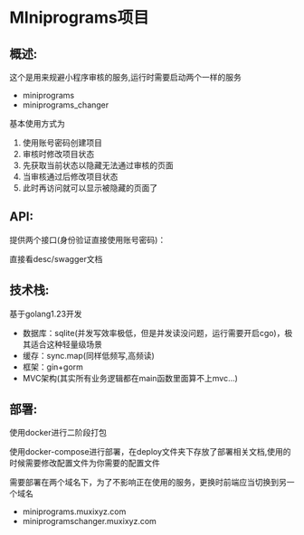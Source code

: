 # MIniprograms项目

## 概述:

这个是用来规避小程序审核的服务,运行时需要启动两个一样的服务

- miniprograms
- miniprograms_changer

基本使用方式为

1. 使用账号密码创建项目
2. 审核时修改项目状态
3. 先获取当前状态以隐藏无法通过审核的页面
4. 当审核通过后修改项目状态
5. 此时再访问就可以显示被隐藏的页面了





## API:

提供两个接口(身份验证直接使用账号密码)：

直接看desc/swagger文档



## 技术栈:

基于golang1.23开发

- 数据库：sqlite(并发写效率极低，但是并发读没问题，运行需要开启cgo)，极其适合这种轻量级场景
- 缓存：sync.map(同样低频写,高频读)
- 框架：gin+gorm
- MVC架构(其实所有业务逻辑都在main函数里面算不上mvc...)



## 部署:

使用docker进行二阶段打包

使用docker-compose进行部署，在deploy文件夹下存放了部署相关文档,使用的时候需要修改配置文件为你需要的配置文件



需要部署在两个域名下，为了不影响正在使用的服务，更换时前端应当切换到另一个域名

- miniprograms.muxixyz.com
- miniprogramschanger.muxixyz.com
